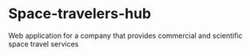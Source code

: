 # Space-travelers-hub
Web application for a company that provides commercial and scientific space travel services
